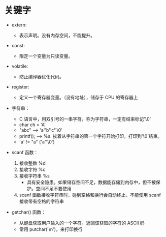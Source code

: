 # 关键字
- extern:
	- 表示声明。没有内存空间，不能提升。
- const:
	- 限定一个变量为只读变量。
- volatile:
	- 防止编译器优化代码。
- register:
	- 定义一个寄存器变量。（没有地址），储存于 CPU 的寄存器上

- 字符串：
	- C 语言中，用双引号的一串字符，称为字符串，一定有结束标记'\0'
	- char ch = 'A'
	- "abc" --> 'a''b''c''\0'
	- printf(); --> %s. 挨着从字符串的第一个字符开始打印，打印到'\0'结束。
	- 'a' != "a" ('a''\0')

- scanf 函数：
	1. 接收整数 %d
	2. 接收字符 %c
	3. 接收字符串 %s
		- 具有安全隐患。如果储存空间不足，数据能存储到内存中，但不被保护。空间不足不要使用
	4. scanf 函数接收字符串时，碰到空格和换行会自动终止，不能使用 scanf 接收带有空格的字符串
- getchar() 函数：
	- 从键盘获取用户输入的一个字符。返回该获取的字符的 ASCII 码
	- 常用 putchar('\n')，来打印换行
